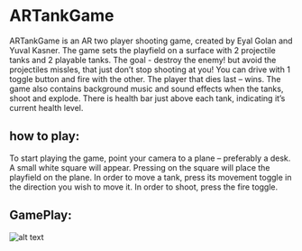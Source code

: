 # ARTankGame
ARTankGame is an AR two player shooting game, created by Eyal Golan and Yuval Kasner.
The game sets the playfield on a surface with 2 projectile tanks and 2 playable tanks. The goal - destroy the enemy! but avoid the projectiles missles, that just don’t stop shooting at you! You can drive with 1 toggle button and fire with the other. The player that dies last – wins.
The game also contains background music and sound effects when the tanks, shoot and explode.
There is health bar just above each tank, indicating it’s current health level.

## how to play:
To start playing the game, point your camera to a plane – preferably a desk. A small white square will appear. Pressing on the square will place the playfield on the plane.
In order to move a tank, press its movement toggle in the direction you wish to move it. 
In order to shoot, press the fire toggle.

## GamePlay:
![alt text](https://github.com/eyalgolan/ARTankGame/blob/master/img/Screenshot_20191111-215148_ARTankGame.jpg "Gameplay screenshot")
